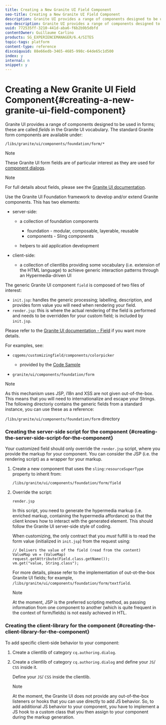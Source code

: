 ```yaml
---
title: Creating a New Granite UI Field Component
seo-title: Creating a New Granite UI Field Component
description: Granite UI provides a range of components designed to be used in forms, called fields
seo-description: Granite UI provides a range of components designed to be used in forms, called fields
uuid: 772535ff-3210-441d-aba6-f6b2b9b5dbfd
contentOwner: Guillaume Carlino
products: SG_EXPERIENCEMANAGER/6.4/SITES
topic-tags: platform
content-type: reference
discoiquuid: 88e66edb-3465-4685-998c-64de65c1d500
index: y
internal: n
snippet: y
---
```


# Creating a New Granite UI Field Component{#creating-a-new-granite-ui-field-component}

Granite UI provides a range of components designed to be used in forms; these are called *fields* in the Granite UI vocabulary. The standard Granite form components are available under:

`/libs/granite/ui/components/foundation/form/*`

>[!NOTE]
>
>These Granite UI form fields are of particular interest as they are used for [component dialogs](../../../sites/developing/using/developing-components.md).

>[!NOTE]
>
>For full details about fields, please see the [Granite UI documentation](/sites/developing/using/reference-materials/granite-ui/api/index.md).

Use the Granite UI Foundation framework to develop and/or extend Granite components. This has two elements:

* server-side:

    * a collection of foundation components

        * foundation - modular, composable, layerable, reusable
        * components - Sling components

    * helpers to aid application development

* client-side:

    * a collection of clientlibs providing some vocabulary (i.e. extension of the HTML language) to achieve generic interaction patterns through an Hypermedia-driven UI

The generic Granite UI component `field` is composed of two files of interest:

* `init.jsp`: handles the generic processing; labelling, description, and provides form value you will need when rendering your field.
* `render.jsp`: this is where the actual rendering of the field is performed and needs to be overridden for your custom field; is included by `init.jsp`.

Please refer to the [Granite UI documentation - Field](/sites/developing/using/reference-materials/granite-ui/api/jcr_root/libs/granite/ui/components/foundation/form/field/index.md) if you want more details.

For examples, see:

* `cqgems/customizingfield/components/colorpicker`

    * provided by the [Code Sample](../../../sites/developing/using/developing-components-samples.md#code-sample-how-to-customize-dialog-fields)

* `granite/ui/components/foundation/form`

>[!NOTE]
>
>As this mechanism uses JSP, i18n and XSS are not given out-of-the-box. This means that you will need to internationalize and escape your Strings. The following directoriy contains the generic fields from a standard instance, you can use these as a reference: 
>
>`/libs/granite/ui/components/foundation/form` directory

### Creating the server-side script for the component {#creating-the-server-side-script-for-the-component}

Your customized field should only override the `render.jsp` script, where you provide the markup for your component. You can consider the JSP (i.e. the rendering script) as a wrapper for your markup.

1. Create a new component that uses the `sling:resourceSuperType` property to inherit from:

   `/libs/granite/ui/components/foundation/form/field`

1. Override the script:

   `render.jsp`

   In this script, you need to generate the hypermedia markup (i.e. enriched markup, containing the hypermedia affordance) so that the client knows how to interact with the generated element. This should follow the Granite UI server-side style of coding.

   When customizing, the only contract that you *must* fulfill is to read the form value (initialized in `init.jsp`) from the request using:

   ```
   // Delivers the value of the field (read from the content)
   ValueMap vm = (ValueMap) request.getAttribute(Field.class.getName());
   vm.get("value, String.class"); 
   ```

   For more details, please refer to the implementation of out-ot-the-box Granite UI fields; for example, `/libs/granite/ui/components/foundation/form/textfield`.

   >[!NOTE]
   >
   >At the moment, JSP is the preferred scripting method, as passing information from one component to another (which is quite frequent in the context of form/fields) is not easily achieved in HTL.

### Creating the client-library for the component {#creating-the-client-library-for-the-component}

To add specific client-side behavior to your component:

1. Create a clientlib of category `cq.authoring.dialog`.
1. Create a clientlib of category `cq.authoring.dialog` and define your `JS`/ `CSS` inside it.

   Define your `JS`/ `CSS` inside the clientlib.

   >[!NOTE]
   >
   >At the moment, the Granite UI does not provide any out-of-the-box listeners or hooks that you can use directly to add JS behavior. So, to add additional JS behavior to your component, you have to implement a JS hook to a custom class that you then assign to your component during the markup generation.

